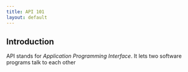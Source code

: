 ```yaml
---
title: API 101
layout: default
---
```


## Introduction

API stands for *Application Programming Interface*. It lets two software programs talk to each other
